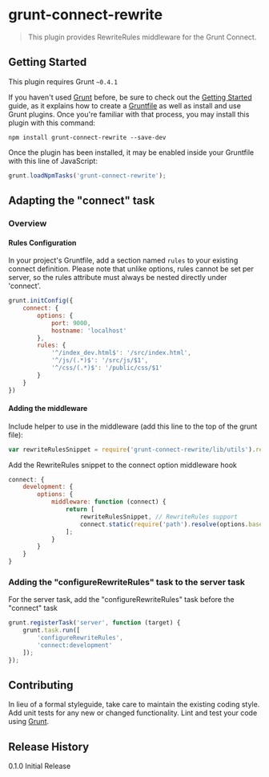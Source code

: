 # grunt-connect-rewrite

> This plugin provides RewriteRules middleware for the Grunt Connect.

## Getting Started
This plugin requires Grunt `~0.4.1`

If you haven't used [Grunt](http://gruntjs.com/) before, be sure to check out the [Getting Started](http://gruntjs.com/getting-started) guide, as it explains how to create a [Gruntfile](http://gruntjs.com/sample-gruntfile) as well as install and use Grunt plugins. Once you're familiar with that process, you may install this plugin with this command:

```shell
npm install grunt-connect-rewrite --save-dev
```

Once the plugin has been installed, it may be enabled inside your Gruntfile with this line of JavaScript:

```js
grunt.loadNpmTasks('grunt-connect-rewrite');
```

## Adapting the "connect" task

### Overview

#### Rules Configuration
In your project's Gruntfile, add a section named `rules` to your existing connect definition.
Please note that unlike options, rules cannot be set per server, so the rules attribute must always
be nested directly under 'connect'.

```js
grunt.initConfig({
    connect: {
        options: {
            port: 9000,
            hostname: 'localhost'
        },
        rules: {
            '^/index_dev.html$': '/src/index.html',
            '^/js/(.*)$': '/src/js/$1',
            '^/css/(.*)$': '/public/css/$1'
        }
    }
})
```

#### Adding the middleware
Include helper to use in the middleware (add this line to the top of the grunt file):
```js
var rewriteRulesSnippet = require('grunt-connect-rewrite/lib/utils').rewriteRequest;
```

Add the RewriteRules snippet to the connect option middleware hook
```js
connect: {
    development: {
        options: {
            middleware: function (connect) {
                return [
                    rewriteRulesSnippet, // RewriteRules support
                    connect.static(require('path').resolve(options.base)) // mount filesystem
                ];
            }
        }
    }
}
```

### Adding the "configureRewriteRules" task to the server task
For the server task, add the "configureRewriteRules" task before the "connect" task
```js
grunt.registerTask('server', function (target) {
    grunt.task.run([
        'configureRewriteRules',
        'connect:development'
    ]);
});
```

## Contributing
In lieu of a formal styleguide, take care to maintain the existing coding style. Add unit tests for any new or changed functionality. Lint and test your code using [Grunt](http://gruntjs.com/).

## Release History
0.1.0 Initial Release
